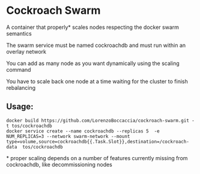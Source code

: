 # Cockroach Swarm

A container that properly* scales nodes respecting the docker swarm semantics

The swarm service must be named cockroachdb and must run within an overlay network

You can add as many node as you want dynamically using the scaling command

You have to scale back one node at a time waiting for the cluster to finish rebalancing

## Usage:

    docker build https://github.com/LorenzoBoccaccia/cockroach-swarm.git -t tos/cockroachdb
    docker service create --name cockroachdb --replicas 5  -e NUM_REPLICAS=3 --network swarm-network --mount type=volume,source=cockroachdb{{.Task.Slot}},destination=/cockroach-data  tos/cockroachdb
    

\* proper scaling depends on a number of features currently missing from cockroachdb, like decommissioning nodes
